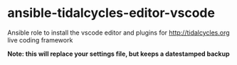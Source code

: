 # ansible-tidalcycles-editor-vscode
Ansible role to install the vscode editor and plugins for http://tidalcycles.org live coding framework

**Note: this will replace your settings file, but keeps a datestamped backup**
